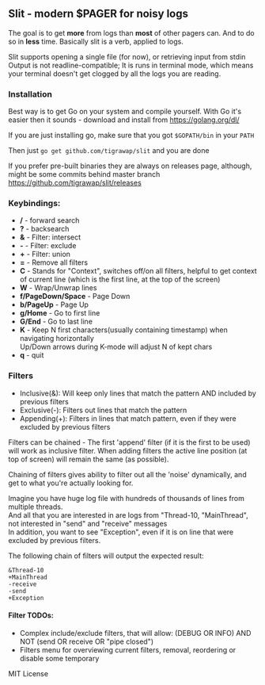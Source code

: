 ## **Slit** - modern $PAGER for noisy logs


The goal is to get **more** from logs than **most** of other pagers can. And to do so in **less** time. Basically slit is a verb, applied to logs.


Slit supports opening a single file (for now), or retrieving input from stdin
Output is not readline-compatible; It is runs in terminal mode, which means your terminal doesn't get clogged by all the logs you are reading.

### Installation
Best way is to get Go on your system and compile yourself. With Go it's easier then it sounds - download and install from https://golang.org/dl/  
  
If you are just installing go, make sure that you got `$GOPATH/bin` in your `PATH`


Then just `go get github.com/tigrawap/slit` and you are done  


If you prefer pre-built binaries they are always on releases page, although, might be some commits behind master branch
https://github.com/tigrawap/slit/releases
  

### Keybindings:  

- **/** - forward search  
- **?** - backsearch  
- **&** - Filter: intersect
- **-** - Filter: exclude
- **+** - Filter: union
- **=** - Remove all filters
- **C** - Stands for "Context", switches off/on all filters, helpful to get context of current line (which is the first line, at the top of the screen)
- **W** - Wrap/Unwrap lines
- **f/PageDown/Space** - Page Down
- **b/PageUp** - Page Up
- **g/Home** - Go to first line
- **G/End** - Go to last line
- **K** - Keep N first characters(usually containing timestamp) when navigating horizontally  
    Up/Down arrows during K-mode will adjust N of kept chars 
- **q** - quit


### Filters
- Inclusive(&): Will keep only lines that match the pattern AND included by previous filters
- Exclusive(-): Filters out lines that match the pattern
- Appending(+): Filters in lines that match pattern, even if they were excluded by previous filters


Filters can be chained - The first 'append' filter (if it is the first to be used) will work as inclusive filter.
When adding filters the active line position (at top of screen) will remain the same (as possible).

Chaining of filters gives ability to filter out all the 'noise' dynamically, and get to what you're actually looking for.

Imagine you have huge log file with hundreds of thousands of lines from multiple threads.      
And all that you are interested in are logs from "Thread-10, "MainThread", not interested in "send" and "receive" messages  
In addition, you want to see "Exception", even if it is on line that were excluded by previous filters.

The following chain of filters will output the expected result:

```
&Thread-10  
+MainThread  
-receive  
-send  
+Exception

```

#### Filter TODOs:
- Complex include/exclude filters, that will allow: (DEBUG OR INFO) AND NOT (send OR receive OR "pipe closed") 
- Filters menu for overviewing current filters, removal, reordering or disable some temporary

MIT License
